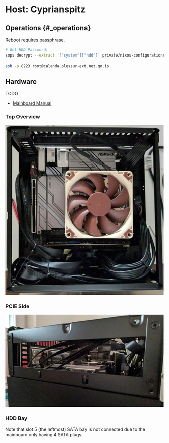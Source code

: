 # Host: Cyprianspitz

## Operations {#_operations}

Reboot requires passphrase.

``` bash
# Get HDD Password:
sops decrypt --extract '["system"]["hdd"]' private/nixos-configurations/cyprianspitz/secrets.sops.yaml

ssh -p 8223 root@calanda.plessur-ext.net.qo.is
```

## Hardware

TODO

- [Mainboard Manual](docs/z790m-itx-wifi.pdf)



### Top Overview

![](docs/top-view.jpg)

### PCIE Side

![](docs/pcie-side.jpg)

### HDD Bay

Note that slot 5 (the leftmost) SATA bay is not connected due to the mainboard only having 4 SATA plugs.
